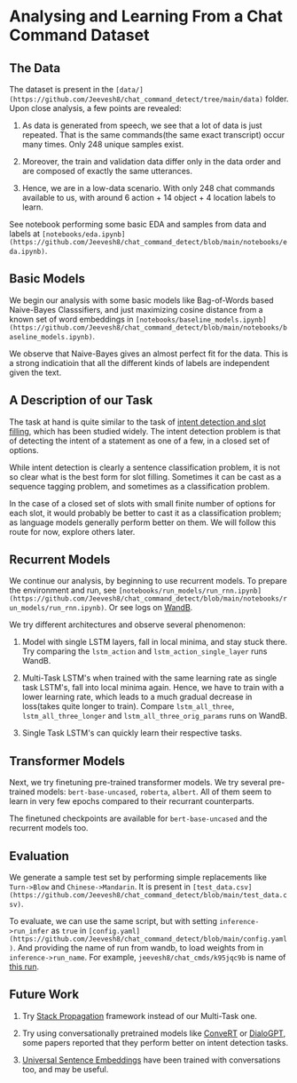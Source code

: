 # Analysing and Learning From a Chat Command Dataset

## The Data

The dataset is present in the ``[data/](https://github.com/Jeevesh8/chat_command_detect/tree/main/data)`` folder. Upon close analysis, a few points are revealed:

1. As data is generated from speech, we see that a lot of data is just repeated. That is the same commands(the same exact transcript) occur many times. Only 248 unique samples exist.

2. Moreover, the train and validation data differ only in the data order and are composed of exactly the same utterances.

3. Hence, we are in a low-data scenario. With only 248 chat commands available to us, with around 6 action + 14 object + 4 location labels to learn.

See notebook performing some basic EDA and samples from data and labels at ``[notebooks/eda.ipynb](https://github.com/Jeevesh8/chat_command_detect/blob/main/notebooks/eda.ipynb)``.

## Basic Models

We begin our analysis with some basic models like Bag-of-Words based Naive-Bayes Classsifiers, and just maximizing cosine distance from a known set of word embeddings in ``[notebooks/baseline_models.ipynb](https://github.com/Jeevesh8/chat_command_detect/blob/main/notebooks/baseline_models.ipynb)``.

We observe that Naive-Bayes gives an almost perfect fit for the data. This is a strong indicatioin that all the different kinds of labels are independent given the text.

## A Description of our Task

The task at hand is quite similar to the task of [intent detection and slot filling](http://nlpprogress.com/english/intent_detection_slot_filling.html), which has been studied widely. The intent detection problem is that of detecting the intent of a statement as one of a few, in a closed set of options.

While intent detection is clearly a sentence classification problem, it is not so clear what is the best form for slot filling. Sometimes
it can be cast as a sequence tagging problem, and sometimes as a classification problem.

In the case of a closed set of slots with small finite number of options for each slot, it would probably be better to cast it as
a classification problem; as language models generally perform better on them. We will follow this route for now, explore others later.

## Recurrent Models

We continue our analysis, by beginning to use recurrent models. To prepare the environment and run, see ``[notebooks/run_models/run_rnn.ipynb](https://github.com/Jeevesh8/chat_command_detect/blob/main/notebooks/run_models/run_rnn.ipynb)``. Or see logs on [WandB](https://wandb.ai/jeevesh8/chat_cmds).

We try different architectures and observe several phenomenon:

1. Model with single LSTM layers, fall in local minima, and stay stuck there. Try comparing the ``lstm_action`` and ``lstm_action_single_layer`` runs WandB.

2. Multi-Task LSTM's when trained with the same learning rate as single task LSTM's, fall into local minima again. Hence, we have to train with a lower learning rate, which leads to a much gradual decrease in loss(takes quite longer to train). Compare ``lstm_all_three``, ``lstm_all_three_longer`` and ``lstm_all_three_orig_params`` runs on WandB.

3. Single Task LSTM's can quickly learn their respective tasks.

## Transformer Models

Next, we try finetuning pre-trained transformer models. We try several pre-trained models: ``bert-base-uncased``, ``roberta``, ``albert``. All of them seem to learn in very few epochs compared to their recurrant counterparts.

The finetuned checkpoints are available for ``bert-base-uncased`` and the recurrent models too.

## Evaluation

We generate a sample test set by performing simple replacements like ``Turn->Blow`` and ``Chinese->Mandarin``. It is present in ``[test_data.csv](https://github.com/Jeevesh8/chat_command_detect/blob/main/test_data.csv)``.

To evaluate, we can use the same script, but with setting ``inference->run_infer`` as ``true`` in ``[config.yaml](https://github.com/Jeevesh8/chat_command_detect/blob/main/config.yaml)``. And providing the name of run from wandb, to load weights from in ``inference->run_name``. For example, ``jeevesh8/chat_cmds/k95jqc9b`` is name of [this run](https://wandb.ai/jeevesh8/chat_cmds/runs/k95jqc9b/).

## Future Work

1. Try [Stack Propagation](https://aclanthology.org/D19-1214.pdf) framework instead of our Multi-Task one.

2. Try using conversationally pretrained models like [ConveRT](https://aclanthology.org/2020.findings-emnlp.196.pdf) or [DialoGPT](https://paperswithcode.com/paper/a-bi-model-based-rnn-semantic-frame-parsing), some papers reported that they perform better on intent detection tasks.

3. [Universal Sentence Embeddings](https://www.tensorflow.org/hub/tutorials/semantic_similarity_with_tf_hub_universal_encoder) have been trained with conversations too, and may be useful.
